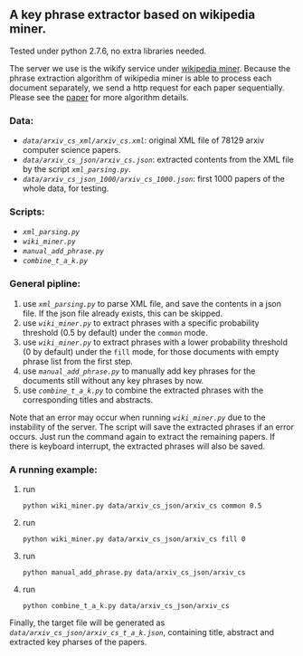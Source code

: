## A key phrase extractor based on wikipedia miner.

Tested under python 2.7.6, no extra libraries needed.

The server we use is the wikify service under [wikipedia miner](http://wikipedia-miner.cms.waikato.ac.nz/services/). Because the phrase extraction algorithm of wikipedia miner is able to process each document separately, we send a http request for each paper sequentially. Please see the [paper](http://citeseerx.ist.psu.edu/viewdoc/download?doi=10.1.1.178.2266&rep=rep1&type=pdf) for more algorithm details.

### Data:
 - *`data/arxiv_cs_xml/arxiv_cs.xml`*: original XML file of 78129 arxiv computer science papers.
 - *`data/arxiv_cs_json/arxiv_cs.json`*: extracted contents from the XML file by the script *`xml_parsing.py`*.
 - *`data/arxiv_cs_json_1000/arxiv_cs_1000.json`*: first 1000 papers of the whole data, for testing.

### Scripts:
 - *`xml_parsing.py`*
 - *`wiki_miner.py`*
 - *`manual_add_phrase.py`*
 - *`combine_t_a_k.py`*

### General pipline:
1. use *`xml_parsing.py`* to parse XML file, and save the contents in a json file. If the json file already exists, this can be skipped.
1. use *`wiki_miner.py`* to extract phrases with a specific probability threshold (0.5 by default) under the `common` mode.
2. use *`wiki_miner.py`* to extract phrases with a lower probability threshold (0 by default) under the `fill` mode, for those documents with empty phrase list from the first step.
3. use *`manual_add_phrase.py`* to manually add key phrases for the documents still without any key phrases by now.
4. use *`combine_t_a_k.py`* to combine the extracted phrases with the corresponding titles and abstracts.

Note that an error may occur when running *`wiki_miner.py`* due to the instability of the server. The script will save the extracted phrases if an error occurs. Just run the command again to extract the remaining papers. If there is keyboard interrupt, the extracted phrases will also be saved.

### A running example:
1. run 

    ``python wiki_miner.py data/arxiv_cs_json/arxiv_cs common 0.5``

2. run

    ``python wiki_miner.py data/arxiv_cs_json/arxiv_cs fill 0``

3. run

    ``python manual_add_phrase.py data/arxiv_cs_json/arxiv_cs``

4. run

    ``python combine_t_a_k.py data/arxiv_cs_json/arxiv_cs``

Finally, the target file will be generated as *`data/arxiv_cs_json/arxiv_cs_t_a_k.json`*, containing title, abstract and extracted key pharses of the papers.

